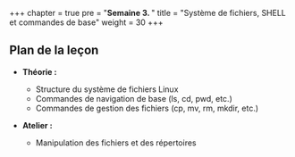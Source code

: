 +++
chapter = true
pre = "<b>Semaine 3. </b>"
title = "Système de fichiers, SHELL et commandes de base"
weight = 30
+++

## Plan de la leçon

- **Théorie :**
  - Structure du système de fichiers Linux
  - Commandes de navigation de base (ls, cd, pwd, etc.)
  - Commandes de gestion des fichiers (cp, mv, rm, mkdir, etc.)


- **Atelier :**
  - Manipulation des fichiers et des répertoires